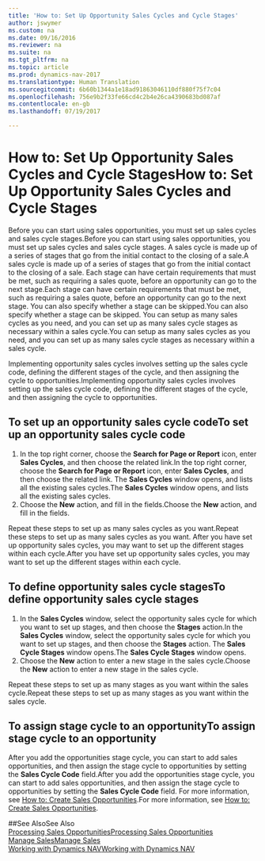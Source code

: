 ```yaml
---
title: 'How to: Set Up Opportunity Sales Cycles and Cycle Stages'
author: jswymer
ms.custom: na
ms.date: 09/16/2016
ms.reviewer: na
ms.suite: na
ms.tgt_pltfrm: na
ms.topic: article
ms.prod: dynamics-nav-2017
ms.translationtype: Human Translation
ms.sourcegitcommit: 6b60b1344a1e18ad91863046110df880f75f7c04
ms.openlocfilehash: 756e9b2f33fe66cd4c2b4e26ca4390683bd087af
ms.contentlocale: en-gb
ms.lasthandoff: 07/19/2017

---
```

# <a name="how-to-set-up-opportunity-sales-cycles-and-cycle-stages"></a><span data-ttu-id="f3f46-102">How to: Set Up Opportunity Sales Cycles and Cycle Stages</span><span class="sxs-lookup"><span data-stu-id="f3f46-102">How to: Set Up Opportunity Sales Cycles and Cycle Stages</span></span>
<span data-ttu-id="f3f46-103">Before you can start using sales opportunities, you must set up sales cycles and sales cycle stages.</span><span class="sxs-lookup"><span data-stu-id="f3f46-103">Before you can start using sales opportunities, you must set up sales cycles and sales cycle stages.</span></span> <span data-ttu-id="f3f46-104">A sales cycle is made up of a series of stages that go from the initial contact to the closing of a sale.</span><span class="sxs-lookup"><span data-stu-id="f3f46-104">A sales cycle is made up of a series of stages that go from the initial contact to the closing of a sale.</span></span> <span data-ttu-id="f3f46-105">Each stage can have certain requirements that must be met, such as requiring a sales quote, before an opportunity can go to the next stage.</span><span class="sxs-lookup"><span data-stu-id="f3f46-105">Each stage can have certain requirements that must be met, such as requiring a sales quote, before an opportunity can go to the next stage.</span></span> <span data-ttu-id="f3f46-106">You can also specify whether a stage can be skipped.</span><span class="sxs-lookup"><span data-stu-id="f3f46-106">You can also specify whether a stage can be skipped.</span></span> <span data-ttu-id="f3f46-107">You can setup as many sales cycles as you need, and you can set up as many sales cycle stages as necessary within a sales cycle.</span><span class="sxs-lookup"><span data-stu-id="f3f46-107">You can setup as many sales cycles as you need, and you can set up as many sales cycle stages as necessary within a sales cycle.</span></span>

<span data-ttu-id="f3f46-108">Implementing opportunity sales cycles involves setting up the sales cycle code, defining the different stages of the cycle, and then assigning the cycle to opportunities.</span><span class="sxs-lookup"><span data-stu-id="f3f46-108">Implementing opportunity sales cycles involves setting up the sales cycle code, defining the different stages of the cycle, and then assigning the cycle to opportunities.</span></span>

## <a name="to-set-up-an-opportunity-sales-cycle-code"></a><span data-ttu-id="f3f46-109">To set up an opportunity sales cycle code</span><span class="sxs-lookup"><span data-stu-id="f3f46-109">To set up an opportunity sales cycle code</span></span>
1. <span data-ttu-id="f3f46-110">In the top right corner, choose the **Search for Page or Report** icon, enter **Sales Cycles**, and then choose the related link.</span><span class="sxs-lookup"><span data-stu-id="f3f46-110">In the top right corner, choose the **Search for Page or Report** icon, enter **Sales Cycles**, and then choose the related link.</span></span> <span data-ttu-id="f3f46-111">The **Sales Cycles** window opens, and lists all the existing sales cycles.</span><span class="sxs-lookup"><span data-stu-id="f3f46-111">The **Sales Cycles** window opens, and lists all the existing sales cycles.</span></span>
2. <span data-ttu-id="f3f46-112">Choose the **New** action, and fill in the fields.</span><span class="sxs-lookup"><span data-stu-id="f3f46-112">Choose the **New** action, and fill in the fields.</span></span>

<span data-ttu-id="f3f46-113">Repeat these steps to set up as many sales cycles as you want.</span><span class="sxs-lookup"><span data-stu-id="f3f46-113">Repeat these steps to set up as many sales cycles as you want.</span></span> <span data-ttu-id="f3f46-114">After you have set up opportunity sales cycles, you may want to set up the different stages within each cycle.</span><span class="sxs-lookup"><span data-stu-id="f3f46-114">After you have set up opportunity sales cycles, you may want to set up the different stages within each cycle.</span></span>

## <a name="to-define-opportunity-sales-cycle-stages"></a><span data-ttu-id="f3f46-115">To define opportunity sales cycle stages</span><span class="sxs-lookup"><span data-stu-id="f3f46-115">To define opportunity sales cycle stages</span></span>
1. <span data-ttu-id="f3f46-116">In the **Sales Cycles** window, select the opportunity sales cycle for which you want to set up stages, and then choose the **Stages** action.</span><span class="sxs-lookup"><span data-stu-id="f3f46-116">In the **Sales Cycles** window, select the opportunity sales cycle for which you want to set up stages, and then choose the **Stages** action.</span></span> <span data-ttu-id="f3f46-117">The **Sales Cycle Stages** window opens.</span><span class="sxs-lookup"><span data-stu-id="f3f46-117">The **Sales Cycle Stages** window opens.</span></span>
2. <span data-ttu-id="f3f46-118">Choose the **New** action to enter a new stage in the sales cycle.</span><span class="sxs-lookup"><span data-stu-id="f3f46-118">Choose the **New** action to enter a new stage in the sales cycle.</span></span>

<span data-ttu-id="f3f46-119">Repeat these steps to set up as many stages as you want within the sales cycle.</span><span class="sxs-lookup"><span data-stu-id="f3f46-119">Repeat these steps to set up as many stages as you want within the sales cycle.</span></span>

## <a name="to-assign-stage-cycle-to-an-opportunity"></a><span data-ttu-id="f3f46-120">To assign stage cycle to an opportunity</span><span class="sxs-lookup"><span data-stu-id="f3f46-120">To assign stage cycle to an opportunity</span></span>
<span data-ttu-id="f3f46-121">After you add the opportunities stage cycle, you can start to add sales opportunities, and then assign the stage cycle to opportunities by setting the **Sales Cycle Code** field.</span><span class="sxs-lookup"><span data-stu-id="f3f46-121">After you add the opportunities stage cycle, you can start to add sales opportunities, and then assign the stage cycle to opportunities by setting the **Sales Cycle Code** field.</span></span> <span data-ttu-id="f3f46-122">For more information, see [How to: Create Sales Opportunities](marketing-how-create-opportunities.md).</span><span class="sxs-lookup"><span data-stu-id="f3f46-122">For more information, see [How to: Create Sales Opportunities](marketing-how-create-opportunities.md).</span></span>

##<a name="see-also"></a><span data-ttu-id="f3f46-123">See Also</span><span class="sxs-lookup"><span data-stu-id="f3f46-123">See Also</span></span>  
[<span data-ttu-id="f3f46-124">Processing Sales Opportunities</span><span class="sxs-lookup"><span data-stu-id="f3f46-124">Processing Sales Opportunities</span></span>](marketing-processing-sales-opportunities.md)  
[<span data-ttu-id="f3f46-125">Manage Sales</span><span class="sxs-lookup"><span data-stu-id="f3f46-125">Manage Sales</span></span>](sales-manage-sales.md)  
[<span data-ttu-id="f3f46-126">Working with Dynamics NAV</span><span class="sxs-lookup"><span data-stu-id="f3f46-126">Working with Dynamics NAV</span></span>](ui-work-product.md)

